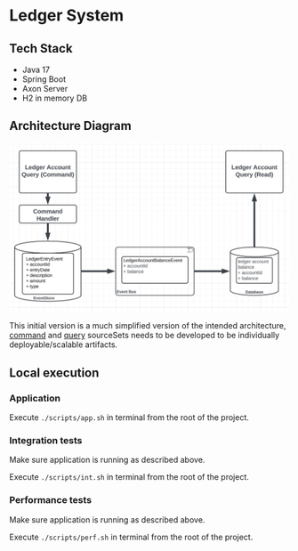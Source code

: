 # Ledger System

## Tech Stack

* Java 17
* Spring Boot
* Axon Server
* H2 in memory DB

## Architecture Diagram

![Architecture Diagram](docs/arch_diagram.jpeg)

This initial version is a much simplified version of the intended architecture, [command](src/command)
and [query](src/query) sourceSets needs to be developed to be individually deployable/scalable artifacts.

## Local execution

### Application

Execute `./scripts/app.sh` in terminal from the root of the project.

### Integration tests

Make sure application is running as described above.

Execute `./scripts/int.sh` in terminal from the root of the project.

### Performance tests

Make sure application is running as described above.

Execute `./scripts/perf.sh` in terminal from the root of the project.